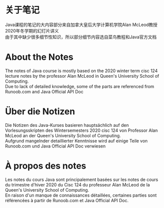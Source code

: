 # 关于笔记
Java课程的笔记的大内容部分来自加拿大皇后大学计算机学院Alan McLeod教授2020年冬学期的幻灯片讲义<br>
由于其中缺少很多细节性知识，所以部分细节内容选自菜鸟教程和Java官方文档
# About the Notes
The notes of Java course is mostly based on the 2020 winter term cisc 124 lecture notes by the professor Alan McLeod in Queen's University School of Computing.<br>
Due to lack of detailed knowledge, some of the parts are referenced from Runoob.com and Java Official API Doc
# Über die Notizen
Die Notizen des Java-Kurses basieren hauptsächlich auf den Vorlesungsskripten des Wintersemesters 2020 cisc 124 von Professor Alan McLeod an der Queen's University School of Computing.<br>
Aufgrund mangelnder detaillierter Kenntnisse wird auf einige Teile von Runoob.com und Java Official API Doc verwiesen
# À propos des notes
Les notes du cours Java sont principalement basées sur les notes de cours du trimestre d'hiver 2020 du Cisc 124 du professeur Alan McLeod de la Queen's University School of Computing.<br>
En raison d'un manque de connaissances détaillées, certaines parties sont référencées à partir de Runoob.com et Java Official API Doc.
